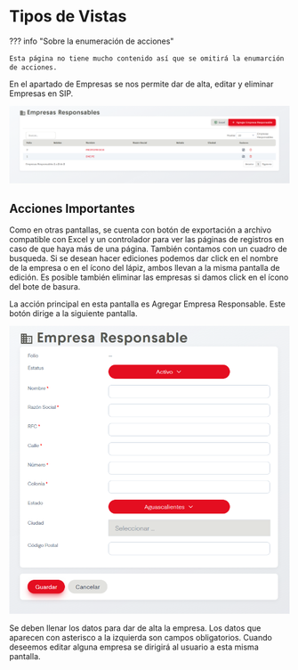 # Tipos de Vistas

??? info "Sobre la enumeración de acciones"

    Esta página no tiene mucho contenido así que se omitirá la enumarción de acciones.

En el apartado de Empresas se nos permite dar de alta, editar y eliminar Empresas en SIP.

![empresas](../assets/empresas.png)

## Acciones Importantes

Como en otras pantallas, se cuenta con botón de exportación a archivo compatible con Excel y un controlador para ver las páginas de registros en caso de que haya más de una página. También contamos con un cuadro de busqueda. Si se desean hacer ediciones podemos dar click en el nombre de la empresa o en el ícono del lápiz, ambos llevan a la misma pantalla de edición. Es posible  también eliminar las empresas si damos click en el ícono del bote de basura.

La acción principal en esta pantalla es Agregar Empresa Responsable. Este botón dirige a la siguiente pantalla.

![agregarEmpresa](../assets/agregarEmpresa.png)

Se deben llenar los datos para dar de alta la empresa. Los datos que aparecen con asterisco a la izquierda son campos obligatorios. Cuando deseemos editar alguna empresa se dirigirá al usuario a esta misma pantalla.